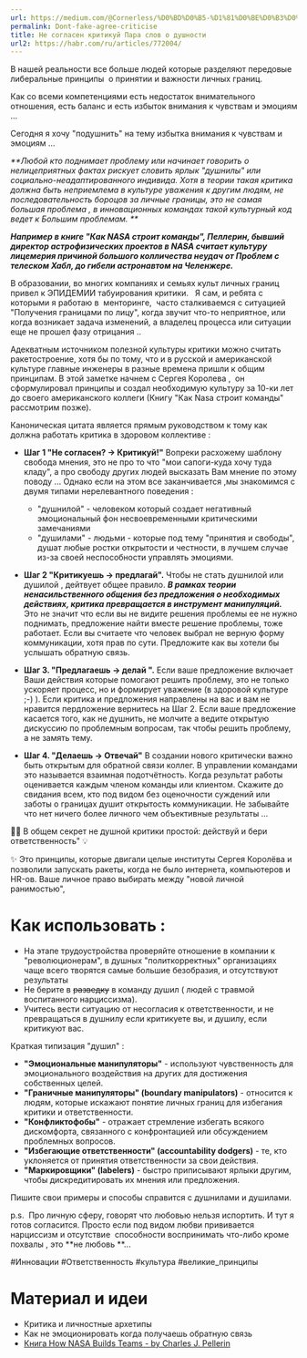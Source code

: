 ```yaml
---
url: https://medium.com/@Cornerless/%D0%BD%D0%B5-%D1%81%D0%BE%D0%B3%D0%BB%D0%B0%D1%81%D0%B5%D0%BD-%D0%BA%D1%80%D0%B8%D1%82%D0%B8%D0%BA%D1%83%D0%B9-%D0%BF%D0%B0%D1%80%D0%B0-%D1%81%D0%BB%D0%BE%D0%B2-%D0%BE-%D0%B4%D1%83%D1%88%D0%BD%D0%BE%D1%81%D1%82%D0%B8-29774b8774a1
permalink: Dont-fake-agree-criticise
title: Не согласен критикуй Пара слов о душности
url2: https://habr.com/ru/articles/772004/
---
```


В нашей реальности все больше людей которые разделяют передовые либеральные принципы  о принятии и важности личных границ.

Как со всеми компетенциями есть недостаток внимательного отношения, есть баланс и есть избыток внимания к чувствам и эмоциям ...

Сегодня я хочу "подушнить" на тему избытка внимания к чувствам и эмоциям  ...

*\*\*Любой кто поднимает проблему или начинает говорить о нелицеприятных фактах рискует словить ярлык "душнилы" или социально-неадаптированного индивида.
Хотя в теории такая критика должна быть неприемлема в культуре уважения к другим людям, не последовательность бороцов за личные границы, это не самая большая проблема , в инновационных командах такой культурный код ведет к Большим проблемам. \*\**

***Например в книге "Как NASA строит команды", Пеллерин, бывший директор астрофизических проектов в NASA считает культуру лицемерия причиной большого колличества неудач от Проблем с телеском Хабл, до гибели астронавтом на Челенжере.***

В образовании, во многих компаниях и семьях культ личных границ привел к ЭПИДЕМИИ табуирования критики.   Я сам, и ребята с которыми я работаю в  менторинге,  часто сталкиваемся с ситуацией "Получения границами по лицу", когда звучит что-то неприятное, или когда возникает задача изменений, а владелец процесса или ситуации еще не прошел фазу отрицания ..  

Адекватным  источником полезной культуры критики можно считать ракетостроение, хотя бы по тому, что и в русской и американской культуре главные инженеры в разные времена пришли к общим принципам.
В этой заметке начнем с Сергея Королева ,  он сформулировал принципы и создал необходимую культуру за 10-ки лет до своего американского коллеги (Книгу "Как Nasa строит команды" рассмотрим позже).

Каноническая цитата является прямым руководством к тому как должна работать критика в здоровом коллективе :

* **Шаг 1 "Не согласен? -> Критикуй!"** Вопреки расхожему шаблону свобода мнения, это не про то что "мои сапоги-куда хочу туда кладу", а про свободу других людей высказать Вам мнение по этому поводу ... Однако если на этом все заканчивается ,мы знакомимся с  двумя типами нерелевантного поведения :
  
  * "душнилой" - человеком который создает негативный эмоциональный фон несвоевременными критическими замечаниями
  * "душилами" - людьми - которые под тему "принятия и свободы", душат любые ростки открытости и честности, в лучшем случае из-за своей неспособности управлять эмоциями. 
* **Шаг 2 "Критикуешь -> предлагай".** Чтобы не стать душнилой или душилой , дейтвует общее правило. ***В рамках теории ненасильственного общения  без предложения о необходимых действиях, критика превращается в инструмент манипуляций.*** Это не значит что если вы не видите решения проблемы ее не нужно поднимать, предложение найти вместе решение проблемы, тоже работает. Если вы считаете что человек выбрал не верную форму коммуникации, хотя прав по сути. Предложите как вы хотели бы услышать обратную связь. 

* **Шаг 3. "Предлагаешь -> делай ".** Если ваше предложение включает Ваши действия которые помогают решить проблему, это не только ускоряет процесс, но и формирует уважение (в здоровой культуре ;-) ). Если критика и предложения направлены на вас и вам не нравится пердложение вернитесь на Шаг 2.  Если ваше предложение касается того, как не душнить, не молчите  а ведите открытую дискуссию по проблемным вопросам, так чтобы решить проблему, а не замять тему. 

* **Шаг 4. "Делаешь -> Отвечай"** В создании нового критически  важно быть открытым для обратной связи коллег. В управлении командами это называется взаимная подотчётность. Когда результат работы оценивается каждым членом команды или клиентом. Скажите до свидания всем, кто под видом без оценочности суждений или заботы о границах  душит открытость коммуникации. Не забывайте что нет ничего более личного чем объективные результаты ...

🚀💡 В общем секрет не душной критики простой: действуй и бери ответственность" 💡

✨ Это принципы, которые двигали целые институты Сергея Королёва и позволили запускать ракеты, когда не было интернета, компьютеров и HR-ов. Ваше личное право выбирать между  "новой личной ранимостью", 

# Как использовать :

* На этапе трудоустройства проверяйте отношение в компании к "революционерам", в душных "политкорректных" организациях чаще всего творятся самые большие безобразия, и отсутствуют результаты
* Не берите в ~~разведку~~ в команду душил ( людей с травмой воспитанного нарциссизма).
* Учитесь вести ситуацию от несогласия к ответственности, и не превращаться в душнилу если критикуете вы, и душилу, если критикуют вас.

Краткая типизация "душил" :

* **"Эмоциональные манипуляторы"** - используют чувственность для эмоционального воздействия на других для достижения собственных целей.
* **"Граничные манипуляторы" (boundary manipulators)** - относится к людям, которые искажают понятие личных границ для избегания критики и ответственности.
* **"Конфликтофобы"** - отражает стремление избегать всякого дискомфорта, связанного с конфронтацией или обсуждением проблемных вопросов.
* **"Избегающие ответственности" (accountability dodgers)** - те, кто уклоняется от принятия ответственности за свои действия.  
* **"Маркировщики" (labelers)** - быстро приписывают ярлыки другим, чтобы дискредитировать их мнения или предложения.

Пишите свои примеры и способы справится с душнилами и душилами. 

p.s.  Про личную сферу, говорят что любовью нельзя испортить. И тут я готов согласится. Просто если под видом любви прививается нарциссизм и отсутствие  способности воспринимать что-либо кроме похвалы , это \*\*не любовь \*\*...

\#Инновации #Ответственность #культура #великие_принципы

# Материал и идеи

* Критика и личностные архетипы
* Как не эмоционировать когда получаешь обратную связь 
* [Книга How NASA Builds Teams - by Charles J. Pellerin](/404)
